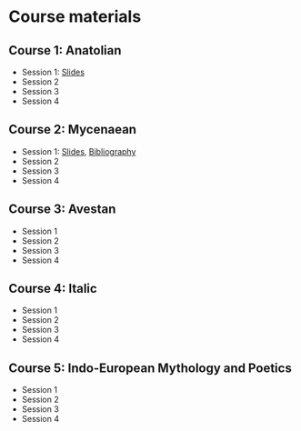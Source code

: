# Course materials

## Course 1: Anatolian
- Session 1: [Slides](anatolian1.md)
- Session 2
- Session 3
- Session 4

## Course 2: Mycenaean
- Session 1: [Slides](mycenaean1.pdf), [Bibliography](mycenaean_bibl.pdf)
- Session 2
- Session 3
- Session 4

## Course 3: Avestan
- Session 1
- Session 2
- Session 3
- Session 4

## Course 4: Italic
- Session 1
- Session 2
- Session 3
- Session 4

## Course 5: Indo-European Mythology and Poetics 
- Session 1
- Session 2
- Session 3
- Session 4

  
